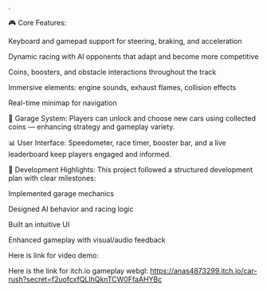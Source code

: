 .

🎮 Core Features:

Keyboard and gamepad support for steering, braking, and acceleration

Dynamic racing with AI opponents that adapt and become more competitive

Coins, boosters, and obstacle interactions throughout the track

Immersive elements: engine sounds, exhaust flames, collision effects

Real-time minimap for navigation

🔧 Garage System:
Players can unlock and choose new cars using collected coins — enhancing strategy and gameplay variety.

📊 User Interface:
Speedometer, race timer, booster bar, and a live leaderboard keep players engaged and informed.

🧠 Development Highlights:
This project followed a structured development plan with clear milestones:

Implemented garage mechanics

Designed AI behavior and racing logic

Built an intuitive UI

Enhanced gameplay with visual/audio feedback

Here is link for video demo:

Here is the link for itch.io gameplay webgl:
https://anas4873299.itch.io/car-rush?secret=f2uofcxfQLlhQknTCW0FfaAHYBc
